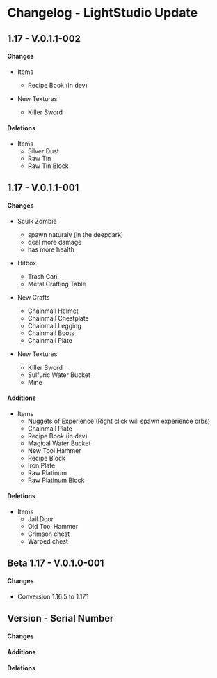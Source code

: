 # Changelog - LightStudio Update
## 1.17 -  V.0.1.1-002

#### Changes
  - Items
      - Recipe Book (in dev)

  - New Textures
      - Killer Sword
   
#### Deletions
   - Items    
      - Silver Dust
      - Raw Tin
      - Raw Tin Block

## 1.17 -  V.0.1.1-001

#### Changes
   - Sculk Zombie 
      - spawn naturaly (in the deepdark)
      - deal more damage
      - has more health

   - Hitbox
      - Trash Can
      - Metal Crafting Table
      
   - New Crafts
      - Chainmail Helmet
      - Chainmail Chestplate
      - Chainmail Legging
      - Chainmail Boots
      - Chainmail Plate

  - New Textures
      - Killer Sword
      - Sulfuric Water Bucket
      - Mine

#### Additions
   - Items    
      - Nuggets of Experience (Right click will spawn experience orbs)
      - Chainmail Plate
      - Recipe Book (in dev)
      - Magical Water Bucket 
      - New Tool Hammer
      - Recipe Block
      - Iron Plate
      - Raw Platinum
      - Raw Platinum Block

#### Deletions
   - Items    
      - Jail Door
      - Old Tool Hammer
      - Crimson chest
      - Warped chest


## Beta 1.17 -  V.0.1.0-001

#### Changes
   - Conversion 1.16.5 to 1.17.1

## Version -  Serial Number

#### Changes

#### Additions

#### Deletions









